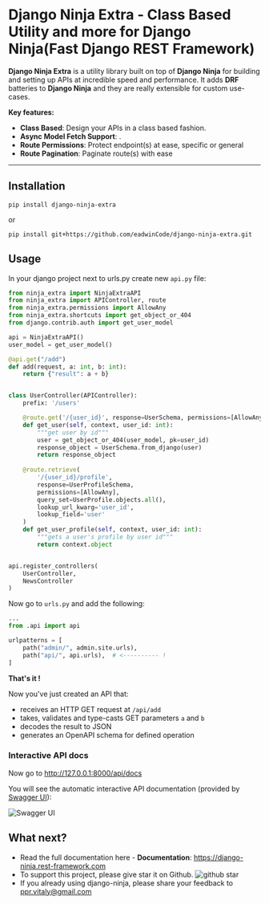 # Django Ninja Extra - Class Based Utility and more for Django Ninja(Fast Django REST Framework)

**Django Ninja Extra** is a utility library built on top of **Django Ninja** for building and setting up APIs at incredible speed and performance. It adds **DRF** batteries to **Django Ninja** and they are really extensible for custom use-cases.


 **Key features:**

  - **Class Based**: Design your APIs in a class based fashion.
  - **Async Model Fetch Support**: .
  - **Route Permissions**: Protect endpoint(s) at ease, specific or general
  - **Route Pagination**:  Paginate route(s) with ease

---

## Installation

```
pip install django-ninja-extra
```
or

```
pip install git+https://github.com/eadwinCode/django-ninja-extra.git
```



## Usage


In your django project next to urls.py create new `api.py` file:

```Python
from ninja_extra import NinjaExtraAPI
from ninja_extra import APIController, route
from ninja_extra.permissions import AllowAny
from ninja_extra.shortcuts import get_object_or_404
from django.contrib.auth import get_user_model

api = NinjaExtraAPI()
user_model = get_user_model()

@api.get("/add")
def add(request, a: int, b: int):
    return {"result": a + b}


class UserController(APIController):
    prefix: '/users'

    @route.get('/{user_id}', response=UserSchema, permissions=[AllowAny])
    def get_user(self, context, user_id: int):
        """get user by id"""
        user = get_object_or_404(user_model, pk=user_id)
        response_object = UserSchema.from_django(user)
        return response_object
    
    @route.retrieve(
        '/{user_id}/profile', 
        response=UserProfileSchema, 
        permissions=[AllowAny],
        query_set=UserProfile.objects.all(),
        lookup_url_kwarg='user_id',
        lookup_field='user'
    )
    def get_user_profile(self, context, user_id: int):
        """gets a user's profile by user id"""
        return context.object


api.register_controllers(
    UserController,
    NewsController
)
```


Now go to `urls.py` and add the following:


```Python hl_lines="3 7"
...
from .api import api

urlpatterns = [
    path("admin/", admin.site.urls),
    path("api/", api.urls),  # <---------- !
]
```

**That's it !**

Now you've just created an API that:

 - receives an HTTP GET request at `/api/add`
 - takes, validates and type-casts GET parameters `a` and `b`
 - decodes the result to JSON
 - generates an OpenAPI schema for defined operation

### Interactive API docs

Now go to <a href="http://127.0.0.1:8000/api/docs" target="_blank">http://127.0.0.1:8000/api/docs</a>

You will see the automatic interactive API documentation (provided by <a href="https://github.com/swagger-api/swagger-ui" target="_blank">Swagger UI</a>):


![Swagger UI](docs/docs/img/index-swagger-ui.png)

## What next?

 - Read the full documentation here - **Documentation**: https://django-ninja.rest-framework.com
 - To support this project, please give star it on Github. ![github star](docs/docs/img/github-star.png)
 - If you already using django-ninja, please share your feedback to ppr.vitaly@gmail.com
